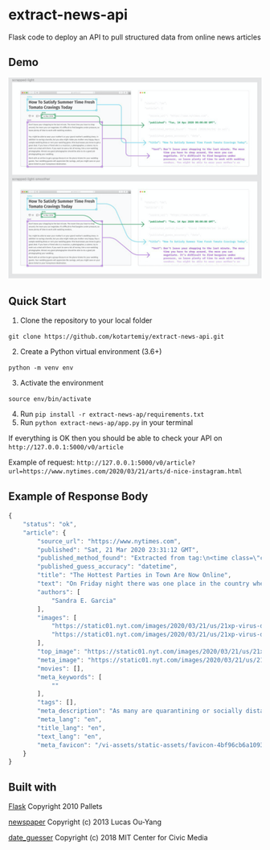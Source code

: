 # extract-news-api
Flask code to deploy an API to pull structured data from online news articles

## Demo
![](extract_image.png)


## Quick Start
1. Clone the repository to your local folder 

`git clone https://github.com/kotartemiy/extract-news-api.git`

2. Create a Python virtual environment (3.6+)

`python -m venv env`

3. Activate the environment

`source env/bin/activate`

4. Run `pip install -r extract-news-ap/requirements.txt`
5. Run `python extract-news-ap/app.py` in your terminal 

If everything is OK then you should be able to check your API on `http://127.0.0.1:5000/v0/article`

Example of request: `http://127.0.0.1:5000/v0/article?url=https://www.nytimes.com/2020/03/21/arts/d-nice-instagram.html`

## Example of Response Body
``` javascript
{
    "status": "ok",
    "article": {
        "source_url": "https://www.nytimes.com",
        "published": "Sat, 21 Mar 2020 23:31:12 GMT",
        "published_method_found": "Extracted from tag:\n<time class=\"css-1sbuyqj e16638kd4\" datetime=\"2020-03-21T19:31:12-04:00\">March 21, 2020</time>",
        "published_guess_accuracy": "datetime",
        "title": "The Hottest Parties in Town Are Now Online",
        "text": "On Friday night there was one place in the country where you could take part in a social gathering and not be afraid of spreading or contracting the coronavirus.\n\nOver 4,000 people were in attendance, including headliners like Jennifer Lopez, Drake, Naomi Campbell, Diddy, Mary J. Blige, DJ Khaled, T.I., Queen Latifah and Tracee Ellis Ross.\n\nThere was no charge at the door, no security, no drink minimum and you could attend in your pajamas from the comfort of your own home.\n\nThe party, named Homeschoolin’, was easy to find: It was on D.J. D-Nice’s Instagram live.\n\nSince Wednesday, Derrick Jones, 49, more popularly known as D-Nice, has held streams of hourslong jam sessions from his home in Los Angeles. He plays all of the hits, new and old, but you never hear the same song twice.",
        "authors": [
            "Sandra E. Garcia"
        ],
        "images": [
            "https://static01.nyt.com/images/2020/03/21/us/21xp-virus-digitalparties-image/21xp-virus-digitalparties-image-articleLarge.jpg?quality=75&auto=webp&disable=upscale",
            "https://static01.nyt.com/images/2020/03/21/us/21xp-virus-digitalparties-image/21xp-virus-digitalparties-image-facebookJumbo.jpg"
        ],
        "top_image": "https://static01.nyt.com/images/2020/03/21/us/21xp-virus-digitalparties-image/21xp-virus-digitalparties-image-facebookJumbo.jpg",
        "meta_image": "https://static01.nyt.com/images/2020/03/21/us/21xp-virus-digitalparties-image/21xp-virus-digitalparties-image-facebookJumbo.jpg",
        "movies": [],
        "meta_keywords": [
            ""
        ],
        "tags": [],
        "meta_description": "As many are quarantining or socially distancing themselves to curb the spread of the coronavirus, the party has moved to social media.",
        "meta_lang": "en",
        "title_lang": "en",
        "text_lang": "en",
        "meta_favicon": "/vi-assets/static-assets/favicon-4bf96cb6a1093748bf5b3c429accb9b4.ico"
    }
}
```


## Built with
[Flask](https://github.com/pallets/flask) Copyright 2010 Pallets

[newspaper](https://github.com/codelucas/newspaper) Copyright (c) 2013 Lucas Ou-Yang

[date_guesser](https://github.com/mitmedialab/date_guesser) Copyright (c) 2018 MIT Center for Civic Media

